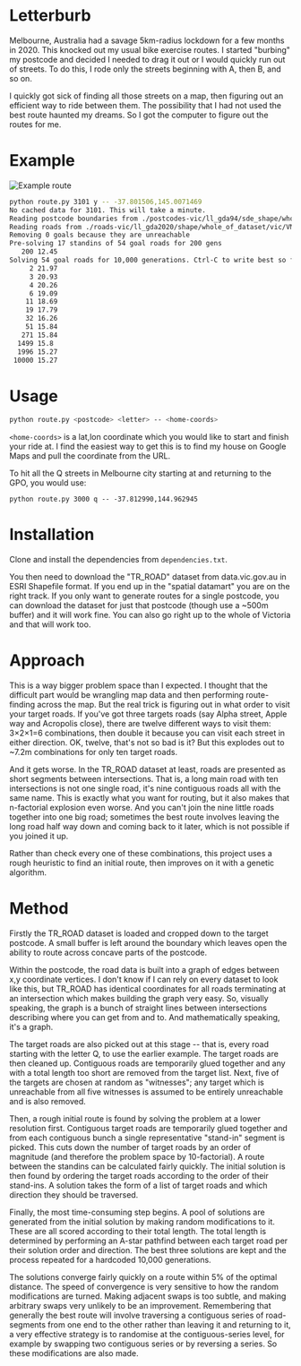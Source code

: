 # Letterburb

Melbourne, Australia had a savage 5km-radius lockdown for a few months in 2020.
This knocked out my usual bike exercise routes. I started "burbing" my postcode
and decided I needed to drag it out or I would quickly run out of streets. To
do this, I rode only the streets beginning with A, then B, and so on.

I quickly got sick of finding all those streets on a map, then figuring out
an efficient way to ride between them. The possibility that I had not used the
best route haunted my dreams. So I got the computer to figure out the routes
for me.

# Example

![Example route](https://https://raw.githubusercontent.com/bennullgraham/letterburb/master/img/example.png)

```sh
python route.py 3101 y -- -37.801506,145.0071469
No cached data for 3101. This will take a minute.
Reading postcode boundaries from ./postcodes-vic/ll_gda94/sde_shape/whole/VIC/VMADMIN/layer/postcode_polygon.shp
Reading roads from ./roads-vic/ll_gda2020/shape/whole_of_dataset/vic/VMTRANS/TR_ROAD.shp
Removing 0 goals because they are unreachable
Pre-solving 17 standins of 54 goal roads for 200 gens
   200 12.45
Solving 54 goal roads for 10,000 generations. Ctrl-C to write best so far and quit.
     2 21.97
     3 20.93
     4 20.26
     6 19.09
    11 18.69
    19 17.79
    32 16.26
    51 15.84
   271 15.84
  1499 15.8
  1996 15.27
 10000 15.27
```

# Usage

```sh
python route.py <postcode> <letter> -- <home-coords>
```

`<home-coords>` is a lat,lon coordinate which you would like to start and
finish your ride at. I find the easiest way to get this is to find my house on
Google Maps and pull the coordinate from the URL.

To hit all the Q streets in Melbourne city starting at and returning to the
GPO, you would use:

```
python route.py 3000 q -- -37.812990,144.962945
```

# Installation

Clone and install the dependencies from `dependencies.txt`.

You then need to download the "TR_ROAD" dataset from data.vic.gov.au in ESRI
Shapefile format. If you end up in the "spatial datamart" you are on the right
track. If you only want to generate routes for a single postcode, you can
download the dataset for just that postcode (though use a ~500m buffer) and it
will work fine. You can also go right up to the whole of Victoria and that will
work too.

# Approach

This is a way bigger problem space than I expected. I thought that the
difficult part would be wrangling map data and then performing route-finding
across the map. But the real trick is figuring out in what order to visit your
target roads. If you've got three targets roads (say Alpha street, Apple way
and Acropolis close), there are twelve different ways to visit them: 3×2×1=6
combinations, then double it because you can visit each street in either
direction. OK, twelve, that's not so bad is it? But this explodes out to ~7.2m
combinations for only ten target roads.

And it gets worse. In the TR_ROAD dataset at least, roads are presented as
short segments between intersections. That is, a long main road with ten
intersections is not one single road, it's nine contiguous roads all with the
same name. This is exactly what you want for routing, but it also makes that
n-factorial explosion even worse. And you can't join the nine little roads
together into one big road; sometimes the best route involves leaving the long
road half way down and coming back to it later, which is not possible if you
joined it up.

Rather than check every one of these combinations, this project uses a rough
heuristic to find an initial route, then improves on it with a genetic
algorithm.

# Method

Firstly the TR_ROAD dataset is loaded and cropped down to the target postcode.
A small buffer is left around the boundary which leaves open the ability to
route across concave parts of the postcode.

Within the postcode, the road data is built into a graph of edges between x,y
coordinate vertices. I don't know if I can rely on every dataset to look like
this, but TR_ROAD has identical coordinates for all roads terminating at an
intersection which makes building the graph very easy. So, visually speaking,
the graph is a bunch of straight lines between intersections describing where
you can get from and to. And mathematically speaking, it's a graph.

The target roads are also picked out at this stage -- that is, every road
starting with the letter Q, to use the earlier example. The target roads are
then cleaned up. Contiguous roads are temporarily glued together and any with a
total length too short are removed from the target list. Next, five of the
targets are chosen at random as "witnesses"; any target which is unreachable
from all five witnesses is assumed to be entirely unreachable and is also
removed.

Then, a rough initial route is found by solving the problem at a lower
resolution first. Contiguous target roads are temporarily glued together and
from each contiguous bunch a single representative "stand-in" segment is
picked. This cuts down the number of target roads by an order of magnitude (and
therefore the problem space by 10-factorial). A route between the standins can
be calculated fairly quickly. The initial solution is then found by ordering
the target roads according to the order of their stand-ins. A solution takes
the form of a list of target roads and which direction they should be
traversed.

Finally, the most time-consuming step begins. A pool of solutions are generated
from the initial solution by making random modifications to it. These are all
scored according to their total length. The total length is determined by
performing an A-star pathfind between each target road per their solution order
and direction. The best three solutions are kept and the process repeated for a
hardcoded 10,000 generations.

The solutions converge fairly quickly on a route within 5% of the optimal
distance. The speed of convergence is very sensitive to how the random
modifications are turned. Making adjacent swaps is too subtle, and making arbitrary
swaps very unlikely to be an improvement. Remembering that generally the best
route will involve traversing a contiguous series of road-segments from one end
to the other rather than leaving it and returning to it, a very effective
strategy is to randomise at the contiguous-series level, for example by swapping
two contiguous series or by reversing a series. So these modifications are also
made.
